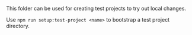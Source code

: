 This folder can be used for creating test projects to try out local changes.

Use `npm run setup:test-project <name>` to bootstrap a test project directory.
